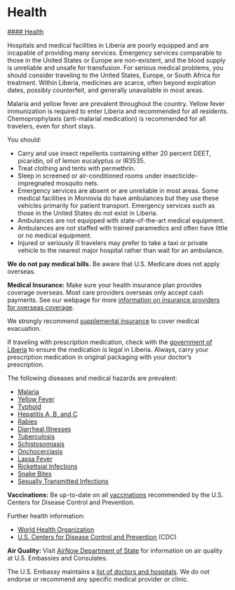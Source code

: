 # Health

[#### Health](javascript:void(0); "Health")

Hospitals and medical facilities in Liberia are poorly equipped and are incapable of providing many services. Emergency services comparable to those in the United States or Europe are non-existent, and the blood supply is unreliable and unsafe for transfusion. For serious medical problems, you should consider traveling to the United States, Europe, or South Africa for treatment. Within Liberia, medicines are scarce, often beyond expiration dates, possibly counterfeit, and generally unavailable in most areas.

Malaria and yellow fever are prevalent throughout the country. Yellow fever immunization is required to enter Liberia and recommended for all residents. Chemoprophylaxis (anti-malarial medication) is recommended for all travelers, even for short stays.

You should:

* Carry and use insect repellents containing either 20 percent DEET, picaridin, oil of lemon eucalyptus or IR3535.
* Treat clothing and tents with permethrin.
* Sleep in screened or air-conditioned rooms under insecticide-impregnated mosquito nets.
* Emergency services are absent or are unreliable in most areas. Some medical facilities in Monrovia do have ambulances but they use these vehicles primarily for patient transport. Emergency services such as those in the United States do not exist in Liberia.
* Ambulances are not equipped with state-of-the-art medical equipment.
* Ambulances are not staffed with trained paramedics and often have little or no medical equipment.
* Injured or seriously ill travelers may prefer to take a taxi or private vehicle to the nearest major hospital rather than wait for an ambulance.

**We do not pay medical bills.** Be aware that U.S. Medicare does not apply overseas.

**Medical Insurance:** Make sure your health insurance plan provides coverage overseas. Most care providers overseas only accept cash payments. See our webpage for more [information on insurance providers for overseas coverage](https://travel.state.gov/content/travel/en/international-travel/before-you-go/your-health-abroad/insurance-providers-overseas.html).

We strongly recommend [supplemental insurance](https://travel.state.gov/content/travel/en/international-travel/before-you-go/your-health-abroad/insurance-providers-overseas.html) to cover medical evacuation.

If traveling with prescription medication, check with the [government of Liberia](http://www.liberianembassyus.org/) to ensure the medication is legal in Liberia. Always, carry your prescription medication in original packaging with your doctor’s prescription.

The following diseases and medical hazards are prevalent:

* [Malaria](https://www.cdc.gov/malaria/travelers/)
* [Yellow Fever](https://wwwnc.cdc.gov/travel/diseases/yellow-fever)
* [Typhoid](https://wwwnc.cdc.gov/travel/diseases/typhoid)
* [Hepatitis A, B, and C](https://www.cdc.gov/hepatitis/hav/afaq.htm)
* [Rabies](https://wwwnc.cdc.gov/travel/yellowbook/2020/travel-related-infectious-diseases/rabies)
* [Diarrheal Illnesses](https://wwwnc.cdc.gov/travel/page/travelers-diarrhea)
* [Tuberculosis](https://wwwnc.cdc.gov/travel/yellowbook/2020/travel-related-infectious-diseases/tuberculosis)
* [Schistosomiasis](https://wwwnc.cdc.gov/travel/yellowbook/2020/travel-related-infectious-diseases/schistosomiasis)
* [Onchocerciasis](https://wwwnc.cdc.gov/travel/yellowbook/2020/travel-related-infectious-diseases/onchocerciasis-river-blindness)
* [Lassa Fever](https://www.cdc.gov/vhf/lassa/index.html)
* [Rickettsial Infections](https://wwwnc.cdc.gov/travel/yellowbook/2020/travel-related-infectious-diseases/rickettsial-including-spotted-fever-and-typhus-fever-rickettsioses-scrub-typhus-anaplasmosis-and-ehr)
* [Snake Bites](https://wwwnc.cdc.gov/travel/yellowbook/2020/noninfectious-health-risks/animal-bites-and-stings-zoonotic-exposures)
* [Sexually Transmitted Infections](https://wwwnc.cdc.gov/travel/yellowbook/2020/posttravel-evaluation/sexually-transmitted-infections)

**Vaccinations:** Be up-to-date on all [vaccinations](https://wwwnc.cdc.gov/travel/page/traveler-information-center) recommended by the U.S. Centers for Disease Control and Prevention.

Further health information:

* [World Health Organization](https://www.who.int/travel-advice)
* [U.S. Centers for Disease Control and Prevention](https://wwwnc.cdc.gov/travel/page/traveler-information-center) (CDC)

**Air Quality:** Visit [AirNow Department of State](https://www.airnow.gov/index.cfm?action=airnow.global_summary) for information on air quality at U.S. Embassies and Consulates.

The U.S. Embassy maintains a [list of doctors and hospitals](https://lr.usembassy.gov/medical-assistance/). We do not endorse or recommend any specific medical provider or clinic.